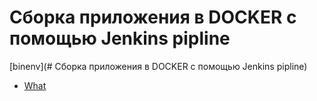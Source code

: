 # Сборка приложения в DOCKER с помощью Jenkins pipline

 [binenv](# Сборка приложения в DOCKER с помощью Jenkins pipline)
  - [What](#what)

